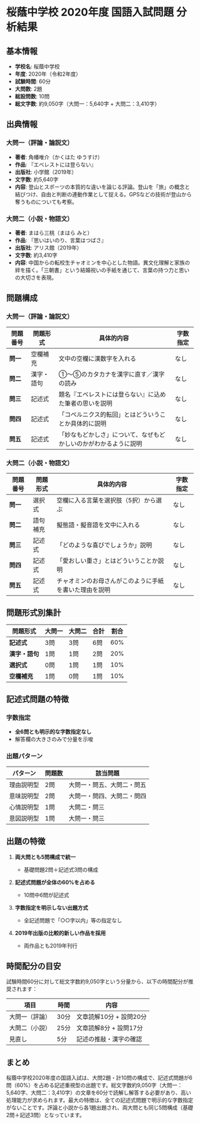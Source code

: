 # 桜蔭中学校 2020年度 国語入試問題 分析結果

## 基本情報
- **学校名**: 桜蔭中学校
- **年度**: 2020年（令和2年度）
- **試験時間**: 60分
- **大問数**: 2題
- **総設問数**: 10問
- **総文字数**: 約9,050字（大問一：5,640字 + 大問二：3,410字）

## 出典情報

### 大問一（評論・論説文）
- **著者**: 角幡唯介（かくはた ゆうすけ）
- **作品**: 『エベレストには登らない』
- **出版社**: 小学館（2019年）
- **文字数**: 約5,640字
- **内容**: 登山とスポーツの本質的な違いを論じる評論。登山を「旅」の概念と結びつけ、自由と判断の連動作業として捉える。GPSなどの技術が登山から奪うものについても考察。

### 大問二（小説・物語文）
- **著者**: まはら三桃（まはら みと）
- **作品**: 『思いはいのり、言葉はつばさ』
- **出版社**: アリス館（2019年）
- **文字数**: 約3,410字
- **内容**: 中国からの転校生チャオミンを中心とした物語。異文化理解と家族の絆を描く。「三朝書」という結婚祝いの手紙を通じて、言葉の持つ力と思いの大切さを表現。

## 問題構成

### 大問一（評論・論説文）

| 問題番号 | 問題形式 | 具体的内容 | 字数指定 |
|---------|---------|-----------|----------|
| **問一** | 空欄補充 | 文中の空欄に漢数字を入れる | なし |
| **問二** | 漢字・語句 | ①～⑤のカタカナを漢字に直す／漢字の読み | なし |
| **問三** | 記述式 | 題名『エベレストには登らない』に込めた筆者の思いを説明 | なし |
| **問四** | 記述式 | 「コペルニクス的転回」とはどういうことか具体的に説明 | なし |
| **問五** | 記述式 | 「妙なもどかしさ」について、なぜもどかしいのかがわかるように説明 | なし |

### 大問二（小説・物語文）

| 問題番号 | 問題形式 | 具体的内容 | 字数指定 |
|---------|---------|-----------|----------|
| **問一** | 選択式 | 空欄に入る言葉を選択肢（5択）から選ぶ | なし |
| **問二** | 語句補充 | 擬態語・擬音語を文中に入れる | なし |
| **問三** | 記述式 | 「どのような喜びでしょうか」説明 | なし |
| **問四** | 記述式 | 「愛おしい重さ」とはどういうことか説明 | なし |
| **問五** | 記述式 | チャオミンのお母さんがこのように手紙を書いた理由を説明 | なし |

## 問題形式別集計

| 問題形式 | 大問一 | 大問二 | 合計 | 割合 |
|---------|--------|--------|------|------|
| **記述式** | 3問 | 3問 | 6問 | 60% |
| **漢字・語句** | 1問 | 1問 | 2問 | 20% |
| **選択式** | 0問 | 1問 | 1問 | 10% |
| **空欄補充** | 1問 | 0問 | 1問 | 10% |

## 記述式問題の特徴

### 字数指定
- **全6問とも明示的な字数指定なし**
- 解答欄の大きさのみで分量を示唆

### 出題パターン
| パターン | 問題数 | 該当問題 |
|---------|--------|----------|
| 理由説明型 | 2問 | 大問一・問五、大問二・問五 |
| 意味説明型 | 2問 | 大問一・問四、大問二・問四 |
| 心情説明型 | 1問 | 大問二・問三 |
| 意図説明型 | 1問 | 大問一・問三 |

## 出題の特徴

1. **両大問とも5問構成で統一**
   - 基礎問題2問＋記述式3問の構成

2. **記述式問題が全体の60%を占める**
   - 10問中6問が記述式

3. **字数指定を明示しない出題方式**
   - 全記述問題で「○○字以内」等の指定なし

4. **2019年出版の比較的新しい作品を採用**
   - 両作品とも2019年刊行

## 時間配分の目安

試験時間60分に対して総文字数約9,050字という分量から、以下の時間配分が推奨されます：

| 項目 | 時間 | 内容 |
|------|------|------|
| 大問一（評論） | 30分 | 文章読解10分 + 設問20分 |
| 大問二（小説） | 25分 | 文章読解8分 + 設問17分 |
| 見直し | 5分 | 記述の推敲・漢字の確認 |

## まとめ

桜蔭中学校2020年度の国語入試は、大問2題・計10問の構成で、記述式問題が6問（60%）を占める記述重視型の出題です。総文字数約9,050字（大問一：5,640字、大問二：3,410字）の文章を60分で読解し解答する必要があり、高い処理能力が求められます。最大の特徴は、全ての記述式問題で明示的な字数指定がないことです。評論と小説から各1題出題され、両大問とも同じ5問構成（基礎2問＋記述3問）となっています。